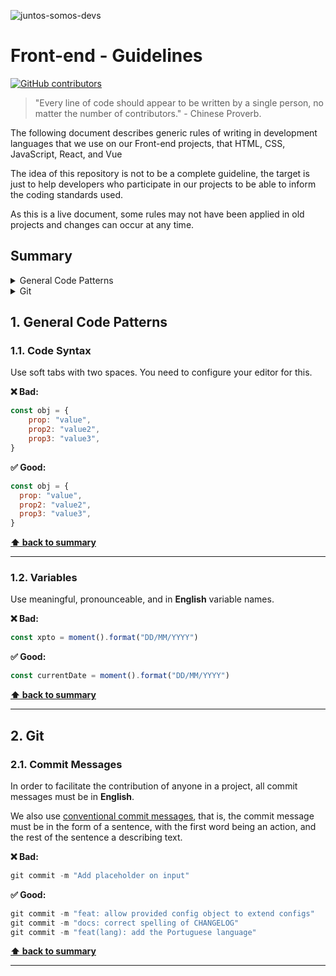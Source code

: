 ![juntos-somos-devs](https://user-images.githubusercontent.com/3603793/131751022-fda4146c-9ada-4ad0-82fc-d8f0a73acd3f.png)

# Front-end - Guidelines

[![GitHub contributors](https://img.shields.io/github/contributors/juntossomosmais/frontend-guideline.svg)](https://github.com/juntossomosmais/frontend-guideline/graphs/contributors)

> "Every line of code should appear to be written by a single person, no matter the number of contributors." - Chinese Proverb.

The following document describes generic rules of writing in development languages that we use on our Front-end projects, that HTML, CSS, JavaScript, React, and Vue

The idea of this repository is not to be a complete guideline, the target is just to help developers who participate in our projects to be able to inform the coding standards used.

As this is a live document, some rules may not have been applied in old projects and changes can occur at any time.

<a name="summary"></a>

## Summary

<details>
  <summary>General Code Patterns</summary>
  <br/>

  1.1. _[Code Syntax](#code-syntax)_ <br/>
  1.2. _[Variables](#variables)_
  
</details>

<details>
  <summary>Git</summary>
  <br/>

  2.1. _[Commit Messages](#commit-messages)_ <br/>
  
</details>

<a name="general-patterns"></a>

## 1. General Code Patterns

<a name="code-syntax"></a>

### 1.1. Code Syntax

Use soft tabs with two spaces. You need to configure your editor for this.

**❌ Bad:**
```js 
const obj = {
    prop: "value",
    prop2: "value2",
    prop3: "value3",
}
```

**✅ Good:**

```js
const obj = {
  prop: "value",
  prop2: "value2",
  prop3: "value3",
}
```

**[⬆ back to summary](#summary)**

---

<a name="variables"></a>

### 1.2. Variables

Use meaningful, pronounceable, and in **English** variable names.

**❌ Bad:**
```js 
const xpto = moment().format("DD/MM/YYYY")
```

**✅ Good:**

```js
const currentDate = moment().format("DD/MM/YYYY")
```

**[⬆ back to summary](#summary)**
<a name="github"></a>

---
## 2. Git

<a name="commit-messages"></a>

### 2.1. Commit Messages

In order to facilitate the contribution of anyone in a project, all commit messages must be in **English**.

We also use [conventional commit messages](https://www.conventionalcommits.org/en/v1.0.0/), that is, the commit message must be in the form of a sentence, with the first word being an action, and the rest of the sentence a describing text.


**❌ Bad:**
```powershell
git commit -m "Add placeholder on input"
```

**✅ Good:**

```powershell
git commit -m "feat: allow provided config object to extend configs"
git commit -m "docs: correct spelling of CHANGELOG"
git commit -m "feat(lang): add the Portuguese language"
```

**[⬆ back to summary](#summary)**

---